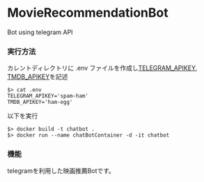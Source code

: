 # MovieRecommendationBot
Bot using telegram API

### 実行方法

カレントディレクトリに .env ファイルを作成し[TELEGRAM_APIKEY](https://core.telegram.org/), [TMDB_APIKEY](https://developers.themoviedb.org/3/getting-started)を記述

```shell
$> cat .env
TELEGRAM_APIKEY='spam-ham'
TMDB_APIKEY='ham-egg'
```

以下を実行

```shell
$> docker build -t chatbot .
$> docker run --name chatBotContainer -d -it chatbot
```

### 機能

telegramを利用した映画推薦Botです。
